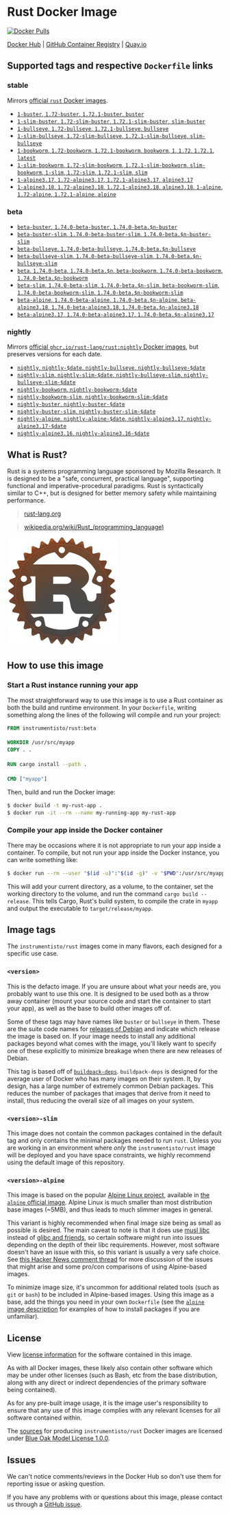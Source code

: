 Rust Docker Image
=================

[![Docker Pulls](https://img.shields.io/docker/pulls/instrumentisto/rust.svg)](https://hub.docker.com/r/instrumentisto/rust)

[Docker Hub](https://hub.docker.com/r/instrumentisto/rust)
| [GitHub Container Registry](https://github.com/orgs/instrumentisto/packages/container/package/rust)
| [Quay.io](https://quay.io/repository/instrumentisto/rust)




## Supported tags and respective `Dockerfile` links


### stable

Mirrors [official `rust` Docker images][1].

- [`1-buster`, `1.72-buster`, `1.72.1-buster`, `buster`][301]
- [`1-slim-buster`, `1.72-slim-buster`, `1.72.1-slim-buster`, `slim-buster`][302]
- [`1-bullseye`, `1.72-bullseye`, `1.72.1-bullseye`, `bullseye`][303]
- [`1-slim-bullseye`, `1.72-slim-bullseye`, `1.72.1-slim-bullseye`, `slim-bullseye`][304]
- [`1-bookworm`, `1.72-bookworm`, `1.72.1-bookworm`, `bookworm`, `1`, `1.72`, `1.72.1`, `latest`][305]
- [`1-slim-bookworm`, `1.72-slim-bookworm`, `1.72.1-slim-bookworm`, `slim-bookworm`, `1-slim`, `1.72-slim`, `1.72.1-slim`, `slim`][306]
- [`1-alpine3.17`, `1.72-alpine3.17`, `1.72.1-alpine3.17`, `alpine3.17`][309]
- [`1-alpine3.18`, `1.72-alpine3.18`, `1.72.1-alpine3.18`, `alpine3.18`, `1-alpine`, `1.72-alpine`, `1.72.1-alpine`, `alpine`][310]


### beta

- [`beta-buster`, `1.74.0-beta-buster`, `1.74.0-beta.$n-buster`][201]
- [`beta-buster-slim`, `1.74.0-beta-buster-slim`, `1.74.0-beta.$n-buster-slim`][202]
- [`beta-bullseye`, `1.74.0-beta-bullseye`, `1.74.0-beta.$n-bullseye`][203]
- [`beta-bullseye-slim`, `1.74.0-beta-bullseye-slim`, `1.74.0-beta.$n-bullseye-slim`][204]
- [`beta`, `1.74.0-beta`, `1.74.0-beta.$n`, `beta-bookworm`, `1.74.0-beta-bookworm`, `1.74.0-beta.$n-bookworm`][205]
- [`beta-slim`, `1.74.0-beta-slim`, `1.74.0-beta.$n-slim`, `beta-bookworm-slim`, `1.74.0-beta-bookworm-slim`, `1.74.0-beta.$n-bookworm-slim`][206]
- [`beta-alpine`, `1.74.0-beta-alpine`, `1.74.0-beta.$n-alpine`, `beta-alpine3.18`, `1.74.0-beta-alpine3.18`, `1.74.0-beta.$n-alpine3.18`][209]
- [`beta-alpine3.17`, `1.74.0-beta-alpine3.17`, `1.74.0-beta.$n-alpine3.17`][210]


### nightly

Mirrors [official `ghcr.io/rust-lang/rust:nightly` Docker images][2], but preserves versions for each date.

- [`nightly`, `nightly-$date`, `nightly-bullseye`, `nightly-bullseye-$date`][101]
- [`nightly-slim`, `nightly-slim-$date`, `nightly-bullseye-slim`, `nightly-bullseye-slim-$date`][102]
- [`nightly-bookworm`, `nightly-bookworm-$date`][101]
- [`nightly-bookworm-slim`, `nightly-bookworm-slim-$date`][102]
- [`nightly-buster`, `nightly-buster-$date`][101]
- [`nightly-buster-slim`, `nightly-buster-slim-$date`][102]
- [`nightly-alpine`, `nightly-alpine-$date`, `nightly-alpine3.17`, `nightly-alpine3.17-$date`][103]
- [`nightly-alpine3.16`, `nightly-alpine3.16-$date`][103]




## What is Rust?

Rust is a systems programming language sponsored by Mozilla Research. It is designed to be a "safe, concurrent, practical language", supporting functional and imperative-procedural paradigms. Rust is syntactically similar to C++, but is designed for better memory safety while maintaining performance.

> [rust-lang.org](https://rust-lang.org)

> [wikipedia.org/wiki/Rust_(programming_language)](https://wikipedia.org/wiki/Rust_(programming_language))

![Rust Logo](https://raw.githubusercontent.com/docker-library/docs/a11c341c57de07fbccfed7b21ea92d4bc40130a2/rust/logo.png)




## How to use this image


### Start a Rust instance running your app

The most straightforward way to use this image is to use a Rust container as both the build and runtime environment. In your `Dockerfile`, writing something along the lines of the following will compile and run your project:

```Dockerfile
FROM instrumentisto/rust:beta

WORKDIR /usr/src/myapp
COPY . .

RUN cargo install --path .

CMD ["myapp"]
```

Then, build and run the Docker image:

```bash
$ docker build -t my-rust-app .
$ docker run -it --rm --name my-running-app my-rust-app
```


### Compile your app inside the Docker container

There may be occasions where it is not appropriate to run your app inside a container. To compile, but not run your app inside the Docker instance, you can write something like:

```bash
$ docker run --rm --user "$(id -u)":"$(id -g)" -v "$PWD":/usr/src/myapp -w /usr/src/myapp instrumentisto/rust:beta cargo build --release
```

This will add your current directory, as a volume, to the container, set the working directory to the volume, and run the command `cargo build --release`. This tells Cargo, Rust's build system, to compile the crate in `myapp` and output the executable to `target/release/myapp`.




## Image tags

The `instrumentisto/rust` images come in many flavors, each designed for a specific use case.


### `<version>`

This is the defacto image. If you are unsure about what your needs are, you probably want to use this one. It is designed to be used both as a throw away container (mount your source code and start the container to start your app), as well as the base to build other images off of.

Some of these tags may have names like `buster` or `bullseye` in them. These are the suite code names for [releases of Debian][11] and indicate which release the image is based on. If your image needs to install any additional packages beyond what comes with the image, you'll likely want to specify one of these explicitly to minimize breakage when there are new releases of Debian.

This tag is based off of [`buildpack-deps`][12]. `buildpack-deps` is designed for the average user of Docker who has many images on their system. It, by design, has a large number of extremely common Debian packages. This reduces the number of packages that images that derive from it need to install, thus reducing the overall size of all images on your system.


### `<version>-slim`

This image does not contain the common packages contained in the default tag and only contains the minimal packages needed to run `rust`. Unless you are working in an environment where _only_ the `instrumentisto/rust` image will be deployed and you have space constraints, we highly recommend using the default image of this repository.


### `<version>-alpine`

This image is based on the popular [Alpine Linux project][21], available in [the `alpine` official image][22]. Alpine Linux is much smaller than most distribution base images (~5MB), and thus leads to much slimmer images in general.

This variant is highly recommended when final image size being as small as possible is desired. The main caveat to note is that it does use [musl libc][23] instead of [glibc and friends][24], so certain software might run into issues depending on the depth of their libc requirements. However, most software doesn't have an issue with this, so this variant is usually a very safe choice. See [this Hacker News comment thread][25] for more discussion of the issues that might arise and some pro/con comparisons of using Alpine-based images.

To minimize image size, it's uncommon for additional related tools (such as `git` or `bash`) to be included in Alpine-based images. Using this image as a base, add the things you need in your own `Dockerfile` (see the [`alpine` image description][22] for examples of how to install packages if you are unfamiliar).




## License

View [license information][3] for the software contained in this image.

As with all Docker images, these likely also contain other software which may be under other licenses (such as Bash, etc from the base distribution, along with any direct or indirect dependencies of the primary software being contained).

As for any pre-built image usage, it is the image user's responsibility to ensure that any use of this image complies with any relevant licenses for all software contained within.

The [sources][31] for producing `instrumentisto/rust` Docker images are licensed under [Blue Oak Model License 1.0.0][32].




## Issues

We can't notice comments/reviews in the Docker Hub so don't use them for reporting issue or asking question.

If you have any problems with or questions about this image, please contact us through a [GitHub issue][33].





[1]: https://hub.docker.com/_/rust
[2]: https://github.com/rust-lang/docker-rust-nightly/pkgs/container/rust
[3]: https://www.rust-lang.org/en-US/legal.html

[11]: https://wiki.debian.org/DebianReleases
[12]: https://hub.docker.com/_/buildpack-deps

[21]: http://alpinelinux.org
[22]: https://hub.docker.com/_/alpine
[23]: http://www.musl-libc.org
[24]: http://www.etalabs.net/compare_libcs.html
[25]: https://news.ycombinator.com/item?id=10782897

[31]: https://github.com/instrumentisto/rust-docker-image
[32]: https://github.com/instrumentisto/rust-docker-image/blob/main/LICENSE.md
[33]: https://github.com/instrumentisto/rust-docker-image/issues

[101]: https://github.com/rust-lang/docker-rust-nightly/blob/master/debian/Dockerfile
[102]: https://github.com/rust-lang/docker-rust-nightly/blob/master/debian-slim/Dockerfile
[103]: https://github.com/rust-lang/docker-rust-nightly/blob/master/alpine/Dockerfile

[201]: https://github.com/instrumentisto/rust-docker-image/blob/main/beta/buster/Dockerfile
[202]: https://github.com/instrumentisto/rust-docker-image/blob/main/beta/buster-slim/Dockerfile
[203]: https://github.com/instrumentisto/rust-docker-image/blob/main/beta/bullseye/Dockerfile
[204]: https://github.com/instrumentisto/rust-docker-image/blob/main/beta/bullseye-slim/Dockerfile
[205]: https://github.com/instrumentisto/rust-docker-image/blob/main/beta/bookworm/Dockerfile
[206]: https://github.com/instrumentisto/rust-docker-image/blob/main/beta/bookworm-slim/Dockerfile
[209]: https://github.com/instrumentisto/rust-docker-image/blob/main/beta/alpine3.18/Dockerfile
[210]: https://github.com/instrumentisto/rust-docker-image/blob/main/beta/alpine3.17/Dockerfile

[301]: https://github.com/rust-lang/docker-rust/blob/master/1.72.1/buster/Dockerfile
[302]: https://github.com/rust-lang/docker-rust/blob/master/1.72.1/buster/slim/Dockerfile
[303]: https://github.com/rust-lang/docker-rust/blob/master/1.72.1/bullseye/Dockerfile
[304]: https://github.com/rust-lang/docker-rust/blob/master/1.72.1/bullseye/slim/Dockerfile
[305]: https://github.com/rust-lang/docker-rust/blob/master/1.72.1/bookworm/Dockerfile
[306]: https://github.com/rust-lang/docker-rust/blob/master/1.72.1/bookworm/slim/Dockerfile
[309]: https://github.com/rust-lang/docker-rust/blob/master/1.72.1/alpine3.17/Dockerfile
[310]: https://github.com/rust-lang/docker-rust/blob/master/1.72.1/alpine3.18/Dockerfile

